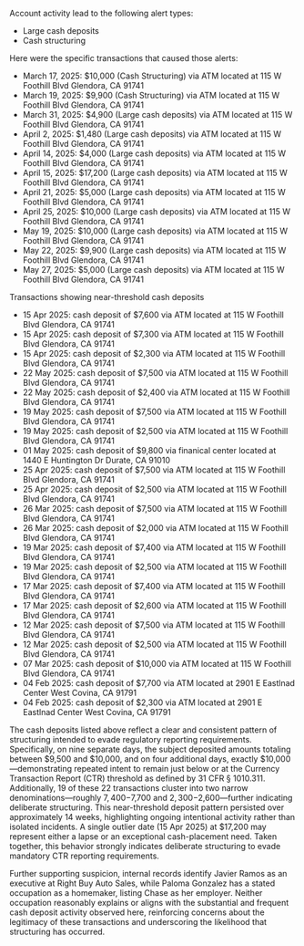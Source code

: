 Account activity lead to the following alert types:

- Large cash deposits
- Cash structuring

Here were the specific transactions that caused those alerts:

- March 17, 2025: $10,000 (Cash Structuring) via ATM located at 115 W Foothill Blvd Glendora, CA 91741
- March 19, 2025: $9,900 (Cash Structuring) via ATM located at 115 W Foothill Blvd Glendora, CA 91741
- March 31, 2025: $4,900 (Large cash deposits) via ATM located at 115 W Foothill Blvd Glendora, CA 91741
- April 2, 2025: $1,480 (Large cash deposits) via ATM located at 115 W Foothill Blvd Glendora, CA 91741
- April 14, 2025: $4,000 (Large cash deposits) via ATM located at 115 W Foothill Blvd Glendora, CA 91741
- April 15, 2025: $17,200 (Large cash deposits) via ATM located at 115 W Foothill Blvd Glendora, CA 91741
- April 21, 2025: $5,000 (Large cash deposits) via ATM located at 115 W Foothill Blvd Glendora, CA 91741
- April 25, 2025: $10,000 (Large cash deposits) via ATM located at 115 W Foothill Blvd Glendora, CA 91741
- May 19, 2025: $10,000 (Large cash deposits) via ATM located at 115 W Foothill Blvd Glendora, CA 91741
- May 22, 2025: $9,900 (Large cash deposits) via ATM located at 115 W Foothill Blvd Glendora, CA 91741
- May 27, 2025: $5,000 (Large cash deposits) via ATM located at 115 W Foothill Blvd Glendora, CA 91741



Transactions showing near-threshold cash deposits

- 15 Apr 2025: cash deposit of $7,600 via ATM located at 115 W Foothill Blvd Glendora, CA 91741
- 15 Apr 2025: cash deposit of $7,300 via ATM located at 115 W Foothill Blvd Glendora, CA 91741
- 15 Apr 2025: cash deposit of $2,300 via ATM located at 115 W Foothill Blvd Glendora, CA 91741
- 22 May 2025: cash deposit of $7,500 via ATM located at 115 W Foothill Blvd Glendora, CA 91741
- 22 May 2025: cash deposit of $2,400 via ATM located at 115 W Foothill Blvd Glendora, CA 91741
- 19 May 2025: cash deposit of $7,500 via ATM located at 115 W Foothill Blvd Glendora, CA 91741
- 19 May 2025: cash deposit of $2,500 via ATM located at 115 W Foothill Blvd Glendora, CA 91741
- 01 May 2025: cash deposit of $9,800 via finanical center located at 1440 E Huntington Dr Durate, CA 91010
- 25 Apr 2025: cash deposit of $7,500 via ATM located at 115 W Foothill Blvd Glendora, CA 91741
- 25 Apr 2025: cash deposit of $2,500 via ATM located at 115 W Foothill Blvd Glendora, CA 91741
- 26 Mar 2025: cash deposit of $7,500 via ATM located at 115 W Foothill Blvd Glendora, CA 91741
- 26 Mar 2025: cash deposit of $2,000 via ATM located at 115 W Foothill Blvd Glendora, CA 91741
- 19 Mar 2025: cash deposit of $7,400 via ATM located at 115 W Foothill Blvd Glendora, CA 91741
- 19 Mar 2025: cash deposit of $2,500 via ATM located at 115 W Foothill Blvd Glendora, CA 91741
- 17 Mar 2025: cash deposit of $7,400 via ATM located at 115 W Foothill Blvd Glendora, CA 91741
- 17 Mar 2025: cash deposit of $2,600 via ATM located at 115 W Foothill Blvd Glendora, CA 91741
- 12 Mar 2025: cash deposit of $7,500 via ATM located at 115 W Foothill Blvd Glendora, CA 91741
- 12 Mar 2025: cash deposit of $2,500 via ATM located at 115 W Foothill Blvd Glendora, CA 91741
- 07 Mar 2025: cash deposit of $10,000 via ATM located at 115 W Foothill Blvd Glendora, CA 91741
- 04 Feb 2025: cash deposit of $7,700 via ATM located at 2901 E Eastlnad Center West Covina, CA 91791
- 04 Feb 2025: cash deposit of $2,300 via ATM located at 2901 E Eastlnad Center West Covina, CA 91791



The cash deposits listed above reflect a clear and consistent pattern of structuring intended to evade regulatory reporting requirements. Specifically, on nine separate days, the subject deposited amounts totaling between $9,500 and $10,000, and on four additional days, exactly $10,000—demonstrating repeated intent to remain just below or at the Currency Transaction Report (CTR) threshold as defined by 31 CFR § 1010.311. Additionally, 19 of these 22 transactions cluster into two narrow denominations—roughly $7,400-$7,700 and $2,300-$2,600—further indicating deliberate structuring. This near-threshold deposit pattern persisted over approximately 14 weeks, highlighting ongoing intentional activity rather than isolated incidents. A single outlier date (15 Apr 2025) at $17,200 may represent either a lapse or an exceptional cash-placement need. Taken together, this behavior strongly indicates deliberate structuring to evade mandatory CTR reporting requirements.


Further supporting suspicion, internal records identify Javier Ramos as an executive at Right Buy Auto Sales, while Paloma Gonzalez has a stated occupation as a homemaker, listing Chase as her employer. Neither occupation reasonably explains or aligns with the substantial and frequent cash deposit activity observed here, reinforcing concerns about the legitimacy of these transactions and underscoring the likelihood that structuring has occurred.


